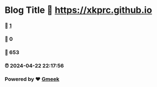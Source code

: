 # Blog Title :link: https://xkprc.github.io 
### :page_facing_up: [1](https://xkprc.github.io/tag.html) 
### :speech_balloon: 0 
### :hibiscus: 653 
### :alarm_clock: 2024-04-22 22:17:56 
### Powered by :heart: [Gmeek](https://github.com/Meekdai/Gmeek)
